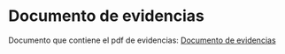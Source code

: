 # Documento de evidencias 

Documento que contiene el pdf de evidencias: [Documento de evidencias](Documento.pdf)


